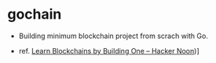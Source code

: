 # gochain

- Building minimum blockchain project from scrach with Go.

- ref. [Learn Blockchains by Building One – Hacker Noon](https://hackernoon.com/learn-blockchains-by-building-one-117428612f46))]
